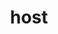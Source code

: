 ---
category: 4-letters
denotation: null
name: host
reference_link: https://www.etymonline.com/word/host
root_language: null
root_name: null
title: host
type: free
word_sums:
- respelling: host
  sum: 'Host + '
---